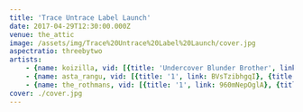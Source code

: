 ```yaml
---
title: 'Trace Untrace Label Launch'
date: 2017-04-29T12:30:00.000Z
venue: the_attic
image: /assets/img/Trace%20Untrace%20Label%20Launch/cover.jpg
aspectratio: threebytwo
artists:
    - {name: koizilla, vid: [{title: 'Undercover Blunder Brother', link: 7uBc1eqSB4I}]}
    - {name: asta_rangu, vid: [{title: '1', link: BVsTzibhgqI}, {title: '2', link: u4kNnQXkQcI}]}
    - {name: the_rothmans, vid: [{title: '1', link: 960mNepOglA}, {title: '2', link: Lx_sFLprMko}, {title: '3', link: bG-RNV6Axdk}, {title: 'No Durries', link: PuHeBG_eMX4}]}
cover: ./cover.jpg
---
```

